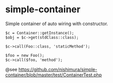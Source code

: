 # simple-container
Simple container of auto wiring with constructor.

    $c = Container::getInstance();
    $obj = $c->get(stdClass::class);

    $c->call(Foo::class, 'staticMethod');
    
    $foo = new Foo();
    $c->call($foo, 'method');

@see https://github.com/nishimura/simple-container/blob/master/test/ContainerTest.php
